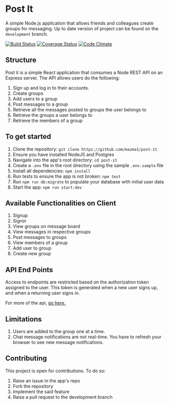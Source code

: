# Post It
A simple Node.js application that allows friends and colleagues create groups for messaging. Up to date version of project can be found on the `development` branch.

[![Build Status](https://travis-ci.org/mazma1/post-it.svg?branch=development)](https://travis-ci.org/mazma1/post-it)
[![Coverage Status](https://coveralls.io/repos/github/mazma1/post-it/badge.svg?branch=development)](https://coveralls.io/github/mazma1/post-it?branch=chore/implement-feedback)
[![Code Climate](https://codeclimate.com/github/mazma1/post-it/badges/gpa.svg)](https://codeclimate.com/github/mazma1/post-it)

## Structure
Post it is a simple React application that consumes a Node REST API on an Express server. The API allows users do the following:
1. Sign up and log in to their accounts.
2. Create groups 
3. Add users to a group
4. Post messages to a group
5. Retrieve all the messages posted to groups the user belongs to
6. Retrieve the groups a user belongs to
7. Retrieve the members of a group


## To get started
1. Clone the repository: `git clone https://github.com/mazma1/post-it`
2. Ensure you have installed NodeJS and Postgres
3. Navigate into the app's root directory: `cd post-it`
4. Create a `.env` file in the root directory using the sample `.env.sample` file
5. Install all dependencies: `npm install`
6. Run tests to ensure the app is not broken: `npm test`
7. Run `npm run db:migrate` to populate your database with initial user data
8. Start the app: `npm run start:dev`


## Available Functionalities on Client
1. Signup
2. Signin
3. View groups on message board
4. View messages in respective groups
5. Post messages to groups
6. View members of a group
7. Add user to group
8. Create new group



## API End Points

Access to endpoints are restricted based on the authorization token assigned to the user. This token is generated when a new user signs up, and when a returning user signs in.

For more of the api, [go here.](http://docs.postit9.apiary.io/)


## Limitations

1. Users are added to the group one at a time.
2. Chat message notifications are not real-time. You have to refresh your browser to see new message notifications.


## Contributing

This project is open for contributions. To do so:

1. Raise an issue in the app's repo
2. Fork the repository
3. Implement the said feature
4. Raise a pull request to the development branch
